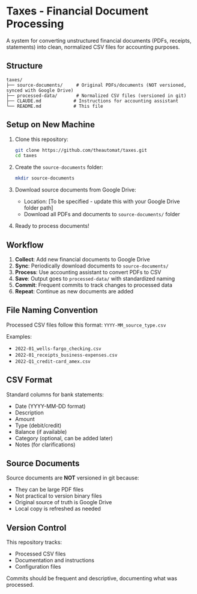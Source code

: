# Taxes - Financial Document Processing

A system for converting unstructured financial documents (PDFs, receipts, statements) into clean, normalized CSV files for accounting purposes.

## Structure

```
taxes/
├── source-documents/     # Original PDFs/documents (NOT versioned, synced with Google Drive)
├── processed-data/       # Normalized CSV files (versioned in git)
├── CLAUDE.md            # Instructions for accounting assistant
└── README.md            # This file
```

## Setup on New Machine

1. Clone this repository:
   ```bash
   git clone https://github.com/theautomat/taxes.git
   cd taxes
   ```

2. Create the `source-documents` folder:
   ```bash
   mkdir source-documents
   ```

3. Download source documents from Google Drive:
   - Location: [To be specified - update this with your Google Drive folder path]
   - Download all PDFs and documents to `source-documents/` folder

4. Ready to process documents!

## Workflow

1. **Collect**: Add new financial documents to Google Drive
2. **Sync**: Periodically download documents to `source-documents/`
3. **Process**: Use accounting assistant to convert PDFs to CSV
4. **Save**: Output goes to `processed-data/` with standardized naming
5. **Commit**: Frequent commits to track changes to processed data
6. **Repeat**: Continue as new documents are added

## File Naming Convention

Processed CSV files follow this format: `YYYY-MM_source_type.csv`

Examples:
- `2022-01_wells-fargo_checking.csv`
- `2022-01_receipts_business-expenses.csv`
- `2022-Q1_credit-card_amex.csv`

## CSV Format

Standard columns for bank statements:
- Date (YYYY-MM-DD format)
- Description
- Amount
- Type (debit/credit)
- Balance (if available)
- Category (optional, can be added later)
- Notes (for clarifications)

## Source Documents

Source documents are **NOT** versioned in git because:
- They can be large PDF files
- Not practical to version binary files
- Original source of truth is Google Drive
- Local copy is refreshed as needed

## Version Control

This repository tracks:
- Processed CSV files
- Documentation and instructions
- Configuration files

Commits should be frequent and descriptive, documenting what was processed.
